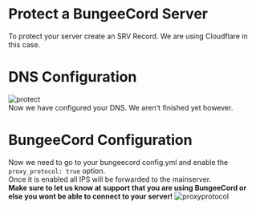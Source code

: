 # Protect a BungeeCord Server
To protect your server create an SRV Record. We are using Cloudflare in this case.
<br>
# DNS Configuration
![protect](https://cdn.discordapp.com/attachments/796425544296038400/797913218960982026/unknown.png)
<br>
Now we have configured your DNS. We aren't finished yet however.
<br>
# BungeeCord Configuration
Now we need to go to your bungeecord config.yml and enable the `proxy_protocol: true` option. <br> Once it is enabled all IPS will be forwarded to the mainserver. <br> **Make sure to let us know at support that you are using BungeeCord or else you wont be able to connect to your server!**
![proxyprotocol](https://media.discordapp.net/attachments/796425544296038400/797921964793528340/unknown.png)
